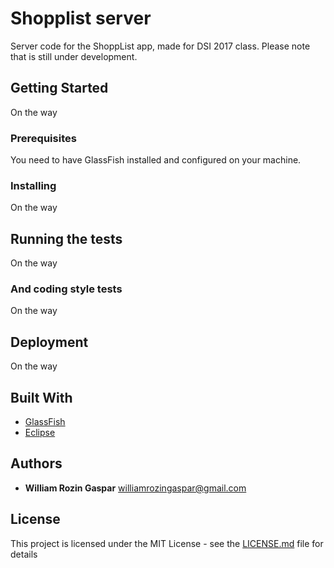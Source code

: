 # Shopplist server

Server code for the ShoppList app, made for DSI 2017 class. Please note that is still under development.

## Getting Started

On the way

### Prerequisites

You need to have GlassFish installed and configured on your machine.


### Installing

On the way


## Running the tests

On the way

### And coding style tests

On the way

## Deployment

On the way

## Built With

* [GlassFish](https://javaee.github.io/glassfish/)
* [Eclipse](http://www.eclipse.org/downloads/eclipse-packages/)

## Authors

* **William Rozin Gaspar** <williamrozingaspar@gmail.com>

## License

This project is licensed under the MIT License - see the [LICENSE.md](LICENSE.md) file for details
